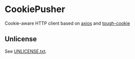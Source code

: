 # CookiePusher

Cookie-aware HTTP client based on [axios](https://github.com/axios/axios) and [tough-cookie](https://github.com/salesforce/tough-cookie)

## Unlicense

See [UNLICENSE.txt](./UNLICENSE.txt).
